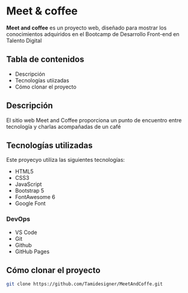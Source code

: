 # Meet & coffee

**Meet and coffee** es un proyecto web, diseñado para mostrar los conocimientos adquiridos en el Bootcamp de Desarrollo Front-end en Talento Digital

## Tabla de contenidos
- Descripción
- Tecnologías utiizadas
- Cómo clonar el proyecto

## Descripción
El sitio web Meet and Coffee proporciona un punto de encuentro entre tecnología y charlas acompañadas de un café

## Tecnologías utilizadas

Este proyecyo utiliza las siguientes tecnologías: 
- HTML5
- CSS3
- JavaScript
- Bootstrap 5
- FontAwesome 6
- Google Font

### DevOps 
- VS Code
- Git 
- Github 
- GitHub Pages

## Cómo clonar el proyecto
```bash
git clone https://github.com/Tamidesigner/MeetAndCoffe.git
```